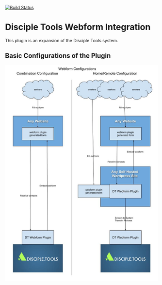 [![Build Status](https://travis-ci.com/DiscipleTools/disciple-tools-webform.svg?branch=master)](https://travis-ci.com/DiscipleTools/disciple-tools-webform)

# Disciple Tools Webform Integration
This plugin is an expansion of the Disciple Tools system.

## Basic Configurations of the Plugin

![Webform Configurations](webform-configurations.jpg)
